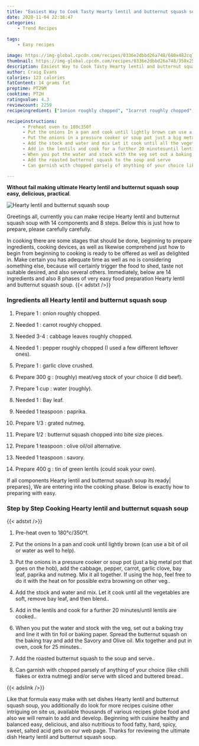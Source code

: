 ```yaml
---
title: "Easiest Way to Cook Tasty Hearty lentil and butternut squash soup"
date: 2020-11-04 22:38:47
categories:
    - Trend Recipes
    
tags:
    - Easy recipes

image: https://img-global.cpcdn.com/recipes/0336e2dbbd26a748/680x482cq70/hearty-lentil-and-butternut-squash-soup-recipe-main-photo.jpg
thumbnail: https://img-global.cpcdn.com/recipes/0336e2dbbd26a748/350x250cq70/hearty-lentil-and-butternut-squash-soup-recipe-main-photo.jpg
description: Easiest Way to Cook Tasty Hearty lentil and butternut squash soup with 14 ingredients and 8 stages of easy cooking.
author: Craig Evans
calories: 123 calories
fatContent: 14 grams fat
preptime: PT29M
cooktime: PT2H
ratingvalue: 4.3
reviewcount: 2259
recipeingredient: ["1onion roughly chopped", "1carrot roughly chopped", "3-4cabbage leaves roughly chopped", "1pepper roughly chopped I used a few different leftover ones", "1garlic clove crushed", "300 groughly meatveg stock of your choice I did beef", "1 cupwater roughly", "1Bay leaf", "1 teaspoonpaprika", "1/3grated nutmeg", "1/2butternut squash chopped into bite size pieces", "1 teaspoonolive oiloil alternative", "1 teaspoonsavory", "400 gtin of green lentils could soak your own"]

recipeinstructions: 
      - Preheat oven to 180c350f 
      - Put the onions In a pan and cook until lightly brown can use a bit of oil or water as well to help 
      - Put the onions in a pressure cooker or soup pot just a big metal pot that goes on the hob add the cabbage pepper carrot garlic clove bay leaf paprika and nutmeg Mix it all together If using the hop feel free to do it with the heat on for possible extra browning on other veg 
      - Add the stock and water and mix Let it cook until all the vegetables are soft remove bay leaf and then blend 
      - Add in the lentils and cook for a further 20 minutesuntil lentils are cooked 
      - When you put the water and stock with the veg set out a baking tray and line it with tin foil or baking paper Spread the butternut squash on the baking tray and add the Savory and Olive oil Mix together and put in oven cook for 25 minutes 
      - Add the roasted butternut squash to the soup and serve 
      - Can garnish with chopped parsely of anything of your choice like chilli flakes or extra nutmeg andor serve with sliced and buttered bread

---
```




**Without fail making ultimate Hearty lentil and butternut squash soup easy, delicious, practical**. 


![Hearty lentil and butternut squash soup](https://img-global.cpcdn.com/recipes/0336e2dbbd26a748/680x482cq70/hearty-lentil-and-butternut-squash-soup-recipe-main-photo.jpg "Hearty lentil and butternut squash soup")




Greetings all, currently you can make recipe Hearty lentil and butternut squash soup with 14 components and 8 steps. Below this is just how to prepare, please carefully carefully.

In cooking there are some stages that should be done, beginning to prepare ingredients, cooking devices, as well as likewise comprehend just how to begin from beginning to cooking is ready to be offered as well as delighted in. Make certain you has adequate time as well as no is considering something else, because will certainly trigger the food to shed, taste not suitable desired, and also several others. Immediately, below are 14 ingredients and also 8 phases of very easy food preparation Hearty lentil and butternut squash soup.
{{< adstxt />}}

### Ingredients all Hearty lentil and butternut squash soup


1. Prepare 1 : onion roughly chopped.

1. Needed 1 : carrot roughly chopped.

1. Needed 3-4 : cabbage leaves roughly chopped.

1. Needed 1 : pepper roughly chopped (I used a few different leftover ones).

1. Prepare 1 : garlic clove crushed.

1. Prepare 300 g : (roughly) meat/veg stock of your choice (I did beef).

1. Prepare 1 cup : water (roughly).

1. Needed 1 : Bay leaf.

1. Needed 1 teaspoon : paprika.

1. Prepare 1/3 : grated nutmeg.

1. Prepare 1/2 : butternut squash chopped into bite size pieces.

1. Prepare 1 teaspoon : olive oil/oil alternative.

1. Needed 1 teaspoon : savory.

1. Prepare 400 g : tin of green lentils (could soak your own).



If all components Hearty lentil and butternut squash soup its ready| prepares}, We are entering into the cooking phase. Below is exactly how to preparing with easy.

### Step by Step Cooking Hearty lentil and butternut squash soup

{{< adstxt />}}


1. Pre-heat oven to 180°c/350°f.



1. Put the onions In a pan and cook until lightly brown (can use a bit of oil or water as well to help).



1. Put the onions in a pressure cooker or soup pot (just a big metal pot that goes on the hob), add the cabbage, pepper, carrot, garlic clove, bay leaf, paprika and nutmeg. Mix it all together. If using the hop, feel free to do it with the heat on for possible extra browning on other veg..



1. Add the stock and water and mix. Let it cook until all the vegetables are soft, remove bay leaf, and then blend..



1. Add in the lentils and cook for a further 20 minutes/until lentils are cooked..



1. When you put the water and stock with the veg, set out a baking tray and line it with tin foil or baking paper. Spread the butternut squash on the baking tray and add the Savory and Olive oil. Mix together and put in oven, cook for 25 minutes..



1. Add the roasted butternut squash to the soup and serve..



1. Can garnish with chopped parsely of anything of your choice (like chilli flakes or extra nutmeg) and/or serve with sliced and buttered bread..





{{< adslink />}}

Like that formula easy make with set dishes Hearty lentil and butternut squash soup, you additionally do look for more recipes cuisine other intriguing on site us, available thousands of various recipes globe food and also we will remain to add and develop. Beginning with cuisine healthy and balanced easy, delicious, and also nutritious to food fatty, hard, spicy, sweet, salted acid gets on our web page. Thanks for reviewing the ultimate dish Hearty lentil and butternut squash soup.
